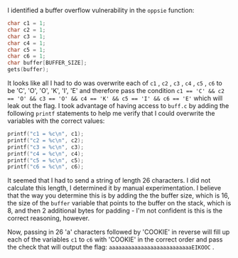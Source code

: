 I identified a buffer overflow vulnerability in the `oppsie` function:

```c
char c1 = 1;
char c2 = 1;
char c3 = 1;
char c4 = 1;
char c5 = 1;
char c6 = 1;
char buffer[BUFFER_SIZE];
gets(buffer);
```

It looks like all I had to do was overwrite each of `c1` , `c2` , `c3` , `c4` , `c5` , `c6` to
be 'C', 'O', 'O', 'K', 'I', 'E' and therefore pass the condition `c1 == 'C' && c2 == 'O' && c3 == 'O' && c4 == 'K' && c5 == 'I' && c6 == 'E'`
which will leak out the flag. I took advantage of having access to `buff.c` by adding the following `printf`
statements to help me verify that I could overwrite the variables with the 
correct values:

```c
printf("c1 = %c\n", c1);
printf("c2 = %c\n", c2);
printf("c3 = %c\n", c3);
printf("c4 = %c\n", c4);
printf("c5 = %c\n", c5);
printf("c6 = %c\n", c6);
```

It seemed that I had to send a string of length 26 characters.
I did not calculate this length, I determined it by manual experimentation. I
believe that the way you determine this is by adding the the buffer size, 
which is 16, the size of the `buffer` variable that points to the buffer on
the stack, which is 8, and then 2 additional bytes for padding - I'm not 
confident is this is the correct reasoning, however.

Now, passing in 26 'a' characters followed by 'COOKIE' in reverse will fill
up each of the variables `c1` to `c6` with 'COOKIE' in the correct order and
pass the check that will output the flag: `aaaaaaaaaaaaaaaaaaaaaaaaaaEIKOOC` .
